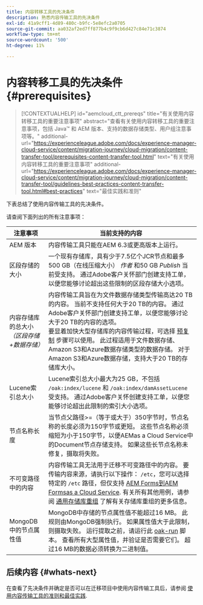 ```yaml
---
title: 内容转移工具的先决条件
description: 熟悉内容传输工具的先决条件
exl-id: 41a9cff1-4d89-480c-b9fc-5e8efc2a0705
source-git-commit: aa032af2ed7ff877b4c9f9cb6d427c84e71c3874
workflow-type: tm+mt
source-wordcount: '500'
ht-degree: 11%

---
```


# 内容转移工具的先决条件 {#prerequisites}

>[!CONTEXTUALHELP]
>id="aemcloud_ctt_prereqs"
>title="有关使用内容转移工具的重要注意事项"
>abstract="查看有关使用内容转移工具的重要注意事项，包括 Java™ 和 AEM 版本、支持的数据存储类型、用户组注意事项等。"
additional-url="https://experienceleague.adobe.com/docs/experience-manager-cloud-service/content/migration-journey/cloud-migration/content-transfer-tool/prerequisites-content-transfer-tool.html" text="有关使用内容转移工具的重要注意事项"
additional-url="https://experienceleague.adobe.com/docs/experience-manager-cloud-service/content/migration-journey/cloud-migration/content-transfer-tool/guidelines-best-practices-content-transfer-tool.html#best-practices" text="最佳实践和准则"

下表总结了使用内容传输工具的先决条件。

请查阅下面列出的所有注意事项：

| 注意事项 | 当前支持的内容 |
|---------------------------------------------------------------------|--------------------------------------------------------------------------------------------------------------------------------------------------------------------------------------------------------------------------------------------------------------------------------------------------------------------------------------------------------------------------------------------------------------------------------------------------------------------------------------------------------------------------------------------------------------------------------------------------------------------------------------------------------------------------------------------------------------------------------------------------------------------|
| AEM 版本 | 内容传输工具只能在AEM 6.3或更高版本上运行。 |
| 区段存储的大小 | 一个现有存储库，具有少于7.5亿个JCR节点和最多500 GB（在线压缩大小） *作者* 和50 GB *Publish* 当前受支持。 通过Adobe客户关怀部门创建支持工单，以便您能够讨论超出这些限制的区段存储大小选项。 |
| 内容存储库的总大小 <br>*（区段存储+数据存储）* | 内容传输工具旨在为文件数据存储类型传输高达20 TB的内容。 当前不支持任何大于20 TB的内容。 通过Adobe客户关怀部门创建支持工单，以便您能够讨论大于20 TB的内容的选项。 <br>要显着加快大型存储库的内容传输过程，可选择 [预复制](https://experienceleague.adobe.com/docs/experience-manager-cloud-service/content/migration-journey/cloud-migration/content-transfer-tool/handling-large-content-repositories.html?lang=zh-Hans#setting-up-pre-copy-step) 步骤可以使用。 此过程适用于文件数据存储、Amazon S3和Azure数据存储类型的数据存储。 对于Amazon S3和Azure数据存储，支持大于20 TB的存储库大小。 |
| Lucene索引总大小 | Lucene索引总大小最大为25 GB，不包括 `/oak:index/lucene` 和 `/oak:index/damAssetLucene` 受支持。 通过Adobe客户关怀创建支持工单，以便您能够讨论超出此限制的索引大小选项。 |
| 节点名称长度 | 当节点父路径>=（等于或大于）350字节时，节点名称的长度必须为150字节或更短。 这些节点名称必须缩短为小于150字节，以便AEMas a Cloud Service中的Document节点存储支持。 如果这些长节点名称未修复，摄取将失败。 |
| 不可变路径中的内容 | 内容传输工具无法用于迁移不可变路径中的内容。 要传输内容来源，请执行以下操作： `/etc`，您可以选择特定的 `/etc` 路径，但仅支持 [AEM Forms到AEM Formsas a Cloud Service](https://experienceleague.adobe.com/docs/experience-manager-cloud-service/content/forms/setup-configure-migrate/migrate-to-forms-as-a-cloud-service.html#paths-of-various-aem-forms-specific-assets). 有关所有其他用例，请参阅 [通用存储库重组](https://experienceleague.adobe.com/docs/experience-manager-65/deploying/restructuring/all-repository-restructuring-in-aem-6-5.html) 了解有关存储库重组的更多信息。 |
| MongoDB中的节点属性值 | MongoDB中存储的节点属性值不能超过16 MB。 此规则由MongoDB强制执行。 如果属性值大于此限制，则摄取失败。 运行提取之前，请运行此 [oak-run](https://repo1.maven.org/maven2/org/apache/jackrabbit/oak-run/1.38.0/oak-run-1.38.0.jar) 脚本。 查看所有大型属性值，并验证是否需要它们。 超过16 MB的数据必须转换为二进制值。 |

## 后续内容 {#whats-next}

在查看了先决条件并确定是否可以在迁移项目中使用内容传输工具后，请参阅 [使用内容传输工具的准则和最佳实践](https://experienceleague.adobe.com/docs/experience-manager-cloud-service/content/migration-journey/cloud-migration/content-transfer-tool/guidelines-best-practices-content-transfer-tool.html).
